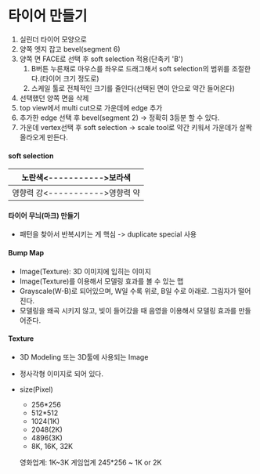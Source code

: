 # 타이어 만들기

1. 실린더 타이어 모양으로
1. 양쪽 엣지 잡고 bevel(segment 6)
1. 양쪽 면 FACE로 선택 후 soft selection 적용(단축키 'B')
   1. B버튼 누른채로 마우스를 좌우로 드래그해서 soft selection의 범위를 조절한다.(타이어 크기 정도로)
   1. 스케일 툴로 전체적인 크기를 줄인다(선택된 면이 안으로 약간 들어온다)
1. 선택했던 양쪽 면을 삭제
1. top view에서 multi cut으로 가운데에 edge 추가
1. 추가한 edge 선택 후 bevel(segment 2) -> 정확히 3등분 할 수 있다.
1. 가운데 vertex선택 후 soft selection -> scale tool로 약간 키워서 가운데가 살짝 올라오게 만든다.


#### soft selection
|노란색<----------->보라색|
|----------------|
|영향력 강<----------->영향력 약|



#### 타이어 무늬(마크) 만들기

* 패턴을 찾아서 반복시키는 게 핵심 -> duplicate special 사용




#### Bump Map
* Image(Texture): 3D 이미지에 입히는 이미지
* Image(Texture)를 이용해서 모델링 효과를 볼 수 있는 맵
* Grayscale(W-B)로 되어있으며, W일 수록 위로, B일 수로 아래로. 그림자가 떨어진다.
* 모델링을 왜곡 시키지 않고, 빛이 들어갔을 때 음영을 이용해서 모델링 효과를 만들어준다.




#### Texture
* 3D Modeling 또는 3D툴에 사용되는 Image
* 정사각형 이미지로 되어 있다.
* size(Pixel)
   * 256*256
   * 512*512
   * 1024(1K)
   * 2048(2K)
   * 4896(3K)
   * 8K, 16K, 32K
   
   영화업계: 1K~3K
   게임업계 245*256 ~ 1K or 2K
   
   
